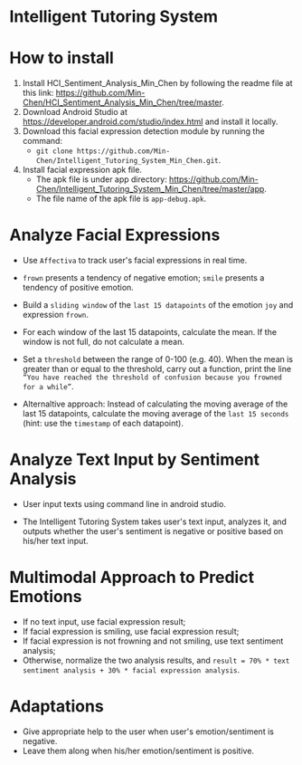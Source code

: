 # Intelligent Tutoring System

# How to install
1. Install HCI_Sentiment_Analysis_Min_Chen by following the readme file at this link: https://github.com/Min-Chen/HCI_Sentiment_Analysis_Min_Chen/tree/master.
2. Download Android Studio at https://developer.android.com/studio/index.html and install it locally.
3. Download this facial expression detection module by running the command:
   - ```git clone https://github.com/Min-Chen/Intelligent_Tutoring_System_Min_Chen.git```.
4. Install facial expression apk file. 
   - The apk file is under app directory: https://github.com/Min-Chen/Intelligent_Tutoring_System_Min_Chen/tree/master/app. 
   - The file name of the apk file is ```app-debug.apk```.


# Analyze Facial Expressions
- Use `Affectiva` to track user's facial expressions in real time.
- `frown` presents a tendency of negative emotion; `smile` presents a tendency of positive emotion.
- Build a `sliding window` of the `last 15 datapoints` of the emotion `joy` and expression `frown`.

- For each window of the last 15 datapoints, calculate the mean. If the window is not full, do not
calculate a mean.

- Set a `threshold` between the range of 0-100 (e.g. 40). When the mean is greater than or equal
to the threshold, carry out a function, print the line `“You have reached the threshold of confusion because you frowned for a while”`.

- Alternaltive approach: Instead of calculating the moving average of the last 15 datapoints, calculate
the moving average of the `last 15 seconds` (hint: use the `timestamp` of each datapoint).

# Analyze Text Input by Sentiment Analysis
- User input texts using command line in android studio.

- The Intelligent Tutoring System takes user's text input, analyzes it, and outputs whether the user's sentiment is negative or positive based on his/her text input.

# Multimodal Approach to Predict Emotions
- If no text input, use facial expression result;
- If facial expression is smiling, use facial expression result;
- If facial expression is not frowning and not smiling, use text sentiment analysis;
- Otherwise, normalize the two analysis results,
 and `result = 70% * text sentiment analysis + 30% * facial expression analysis`.

# Adaptations
- Give appropriate help to the user when user's emotion/sentiment is negative.
- Leave them along when his/her emotion/sentiment is positive.

